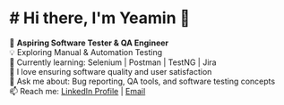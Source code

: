 # # Hi there, I'm Yeamin 👋  

🎯 **Aspiring Software Tester & QA Engineer**  
💡 Exploring Manual & Automation Testing  
🧠 Currently learning: Selenium | Postman | TestNG | Jira  
🌱 I love ensuring software quality and user satisfaction  
💬 Ask me about: Bug reporting, QA tools, and software testing concepts  
📫 Reach me: [LinkedIn Profile](https://www.linkedin.com/in/yeamin-hossain-fuhad) | [Email](mailto:yeaminhossainfuhad@gmail.com)
